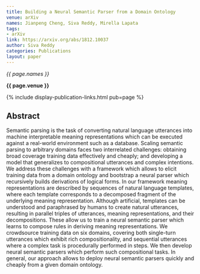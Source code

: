 ```yaml
---
title: Building a Neural Semantic Parser from a Domain Ontology
venue: arXiv
names: Jianpeng Cheng, Siva Reddy, Mirella Lapata
tags:
- arXiv
link: https://arxiv.org/abs/1812.10037
author: Siva Reddy
categories: Publications
layout: paper
---
```


*{{ page.names }}*

**{{ page.venue }}**

{% include display-publication-links.html pub=page %}

## Abstract

Semantic parsing is the task of converting natural language utterances into machine interpretable meaning representations which can be executed against a real-world environment such as a database. Scaling semantic parsing to arbitrary domains faces two interrelated challenges: obtaining broad coverage training data effectively and cheaply; and developing a model that generalizes to compositional utterances and complex intentions. We address these challenges with a framework which allows to elicit training data from a domain ontology and bootstrap a neural parser which recursively builds derivations of logical forms. In our framework meaning representations are described by sequences of natural language templates, where each template corresponds to a decomposed fragment of the underlying meaning representation. Although artificial, templates can be understood and paraphrased by humans to create natural utterances, resulting in parallel triples of utterances, meaning representations, and their decompositions. These allow us to train a neural semantic parser which learns to compose rules in deriving meaning representations. We crowdsource training data on six domains, covering both single-turn utterances which exhibit rich compositionality, and sequential utterances where a complex task is procedurally performed in steps. We then develop neural semantic parsers which perform such compositional tasks. In general, our approach allows to deploy neural semantic parsers quickly and cheaply from a given domain ontology.